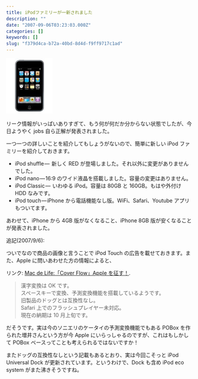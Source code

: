 ```yaml
---
title: iPodファミリーが一新されました
description: ""
date: "2007-09-06T03:23:03.000Z"
categories: []
keywords: []
slug: "f379d4ca-b72a-40bd-8d4d-f9ff9717c1ad"
---
```

![](0__vK9BWfkZawBjwquO.jpg)
![]()

リーク情報がいっぱいありすぎて、もう何が何だか分からない状態でしたが、今日ようやく jobs 自ら正解が発表されました。

一つ一つの詳しいことを紹介してもしょうがないので、簡単に新しい iPod ファミリーを紹介しておきます。

- iPod shuffle —  新しく RED が登場しました。それ以外に変更がありませんでした。
- iPod nano — 16:9 のワイド液晶を搭載しました。容量の変更はありません。
- iPod Classic —  いわゆる iPod。容量は 80GB と 160GB。もはや外付け HDD なみです。
- iPod touch — iPhone から電話機能なし版。WiFi、Safari、Youtube アプリもついてます。

あわせて、iPhone から 4GB 版がなくなること、iPhone 8GB 版が安くなることが発表されました。

追記(2007/9/6):

ついでなので商品の画像と言うことで iPod Touch の広告を載せておきます。また、Apple に問いあわせた方の情報によると、

リンク: [Mac de Life:「Cover Flow」Apple を征す！](http://blog.livedoor.jp/mac_pb12_1ghz/archives/51044097.html "Mac de Life:「Cover Flow」Appleを征す！").

> 漢字変換は OK です。  
> スペースキーで変換、予測変換機能を搭載しているようです。  
> 旧製品のドッグとは互換性なし。  
> Safari 上でのフラッシュプレイヤー未対応。  
> 現在の納期は 10 月上旬です。

だそうです。実は今のソニエリのケータイの予測変換機能でもある POBox を作られた増井さんという方が今 Apple にいらっしゃるのですが、これはもしかして POBox ベースってことも考えられるではないですか！

またドッグの互換性なしという記載もあるとおり、実は今回こそっと iPod Universal Dock が更新されています。というわけで、Dock も含め iPod eco system がまた沸きそうですね。
